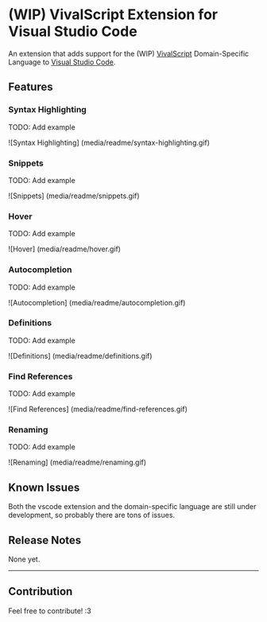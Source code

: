 # (WIP) VivalScript Extension for Visual Studio Code

An extension that adds support for the (WIP) [VivalScript](https://www.google.com/search?q=VivalScript) Domain-Specific Language to [Visual Studio Code](https://code.visualstudio.com/).

## Features

### Syntax Highlighting

TODO: Add example

![Syntax Highlighting] (media/readme/syntax-highlighting.gif)

### Snippets

TODO: Add example

![Snippets] (media/readme/snippets.gif)

### Hover

TODO: Add example

![Hover] (media/readme/hover.gif)

### Autocompletion

TODO: Add example

![Autocompletion] (media/readme/autocompletion.gif)

<!-- ### Diagnostics

TODO: Add example

![Diagnostics] (media/readme/diagnostics.gif) -->

### Definitions

TODO: Add example

![Definitions] (media/readme/definitions.gif)

### Find References

TODO: Add example

![Find References] (media/readme/find-references.gif)

### Renaming

TODO: Add example

![Renaming] (media/readme/renaming.gif)

## Known Issues

Both the vscode extension and the domain-specific language are still under development, so probably there are tons of issues.

## Release Notes

None yet.

---

## Contribution

Feel free to contribute! :3
